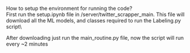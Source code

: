 How to setup the environment for running the code?\
First run the setup.ipynb file in /server/twitter_scrapper_main. This file will download all the ML models, and classes required to run the Labeling.py script\

After downloading just run the main_routine.py file, now the script will run every ~2 minutes